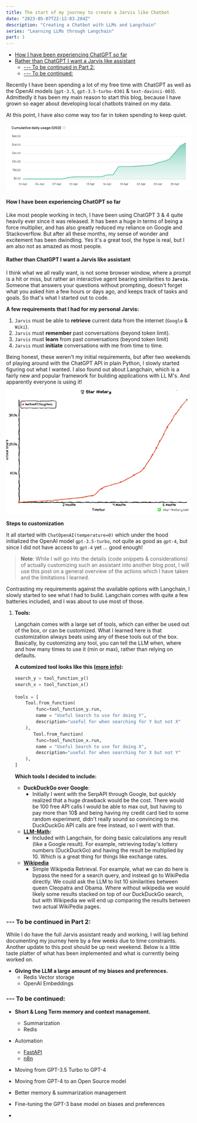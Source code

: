 ```yaml
---
title: The start of my journey to create a Jarvis like Chatbot
date: "2023-05-07T22:12:03.284Z"
description: "Creating a Chatbot with LLMs and Langchain"
series: "Learning LLMs through Langchain"
part: 1
---
```


<!-- TOC -->

* [How I have been experiencing ChatGPT so far](#how-i-have-been-experiencing-chatgpt-so-far)
* [Rather than ChatGPT I want a Jarvis like assistant](#rather-than-chatgpt-i-want-a-jarvis-like-assistant)
    * [--- To be continued in Part 2:](#----to-be-continued-in-part-2)
    * [--- To be continued:](#----to-be-continued)

<!-- TOC -->

Recently I have been spending a lot of my free time with ChatGPT as well as the OpenAI
models (`gpt-3.5`, `gpt-3.5-turbo-0301` & `text-davinci-003`). Admittedly it has been my main reason to start this blog,
because I have grown so eager about developing local chatbots trained on my data.

At this point, I have also come way too far in token spending to keep quiet.

![img.png](img.png)

#### How I have been experiencing ChatGPT so far

Like most people working in tech, I have been using ChatGPT 3 & 4 quite heavily ever since it was released. It has been
a huge in terms of being a force multiplier, and has also greatly reduced my reliance on Google and Stackoverflow. But
after all these months, my sense of wonder and excitement has been dwindling. Yes it's a great tool, the hype is real,
but I am also not as amazed as most people.

#### Rather than ChatGPT I want a Jarvis like assistant

I think what we all really want, is not some browser window, where a prompt is a hit or miss, but rather an interactive
agent bearing similarities to **`Jarvis`**. Someone that answers your questions without prompting, doesn't forget what
you
asked him a few hours or days ago, and keeps track of tasks and goals. So that's what I started out to code.

**A few requirements that I had for my personal Jarvis:**

1. `Jarvis` must be able to **retrieve** current data from the internet (`Google` & `Wiki`).
2. `Jarvis` must **remember** past conversations (beyond token limit).
3. `Jarvis` must **learn** from past conversations (beyond token limit)
4. `Jarvis` must **initiate** conversations with me from time to time.

Being honest, these weren't my initial requirements, but after two weekends of playing around with the ChatGPT API in
plain Python, I slowly started figuring out what I wanted. I also found out about Langchain, which is a fairly new and
popular framework for building applications with LL M's. And apparently everyone is using it!

![img_1.png](img_1.png)

**Steps to customization**

It all started with `ChatOpenAI(temperature=0)` which under the hood initialized the OpenAI model `gpt-3.5-turbo`, not
quite as good as `gpt-4`, but since I did not have access to `gpt-4` yet ... good enough!

> **Note**: While I will go into the details (code snippets & considerations) of actually customizing such an
> assistant into another blog post, I will use this post on a general overview of the actions which I have taken
> and the limitations I learned.

Contrasting my requirements against the available options with Langchain, I slowly started to see what I had to build.
Langchain comes with quite a few batteries included, and I was about to use most of those.

1. **Tools:**

   Langchain comes with a large set of tools, which can either be used out of the box, or can be customized. What I
   learned here is that customization always beats using any of these tools out of the box. Basically, by customizing
   any tool, you can tell the LLM when, where and how many times to use it (min or max), rather than relying on
   defaults.

   **A cutomized tool looks like
   this ([more info](https://python.langchain.com/en/latest/modules/agents/tools/custom_tools.html)):**

    ```python
    search_y = tool_function_y()
    search_x = tool_function_x()
    
    tools = [
        Tool.from_function(
            func=tool_function_y.run,
            name = "Useful Search to use for doing Y",
            description="useful for when searching for Y but not X"
        ),
           Tool.from_function(
            func=tool_function_x.run,
            name = "Useful Search to use for doing X",
            description="useful for when searching for X but not Y"
        ),
    ]
    ```

   **Which tools I decided to include:**

    - **DuckDuckGo over Google**:
        - Initially I went with the SerpAPI through Google, but quickly realized that a huge drawback would be the cost.
          There would be 100 free API calls I would be able to max out, but having to pay more than 10$ and being having
          my credit card tied to some random experiment, didn't really sound so convincing to me. DuckDuckGo API calls
          are free instead, so I went with that.
    - **[LLM-Math](https://python.langchain.com/en/latest/modules/chains/examples/llm_math.html):**
        - Included with Langchain, for doing basic calculations any result (like a Google result). For example,
          retrieving today's lottery numbers (DuckDuckGo) and having the result be multiplied by 10. Which is a great
          thing for things like exchange rates.
    - **[Wikipedia](https://python.langchain.com/en/latest/modules/agents/tools/examples/wikipedia.html)**
        - Simple Wikipedia Retrieval. For example, what we can do here is bypass the need for a search query, and
          instead go to WikiPedia directly. We could ask the LLM to list 10 similarities between queen Cleopatra and
          Obama. Where without wikipedia we would likely some results stacked on top of our DuckDuckGo search, but with
          Wikipedia we will end up comparing the results between two actual WikiPedia pages.

### --- To be continued in Part 2:

While I do have the full Jarvis assistant ready and working, I will lag behind documenting my journey here by a few
weeks due to time constraints. Another update to this post should be up next weekend. Below is a little taste platter of
what has been implemented and what is currently being worked on.

- **Giving the LLM a large amount of my biases and preferences.**
    - Redis Vector storage
    - OpenAI Embeddings


### --- To be continued:

- **Short & Long Term memory and context management.**
    - Summarization
    - Redis
- Automation
    - [FastAPI](https://fastapi.tiangolo.com/)
    - [n8n](https://n8n.io/)

- Moving from GPT-3.5 Turbo to GPT-4
- Moving from GPT-4 to an Open Source model
- Better memory & summarization management
- Fine-tuning the GPT-3 base model on biases and preferences
- 